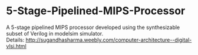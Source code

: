 # 5-Stage-Pipelined-MIPS-Processor
A 5-stage pipelined MIPS processor developed using the synthesizable subset of Verilog in modelsim simulator. <br/>
Details: http://sugandhasharma.weebly.com/computer-architecture--digital-vlsi.html
